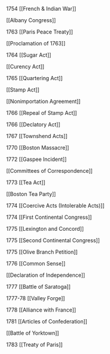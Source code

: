 1754 [[French & Indian War]]

  [[Albany Congress]]

1763 [[Paris Peace Treaty]]

  [[Proclamation of 1763]]

1764 [[Sugar Act]]

  [[Curency Act]]

1765 [[Quartering Act]]

  [[Stamp Act]]

  [[Nonimportation Agreement]]

1766 [[Repeal of Stamp Act]]

1766 [[Declatory Act]]

1767 [[Townshend Acts]]

1770 [[Boston Massacre]]

1772 [[Gaspee Incident]]

  [[Committees of Correspondence]]

1773 [[Tea Act]]

  [[Boston Tea Party]]

1774 [[Coercive Acts (Intolerable Acts)]]

1774 [[First Continental Congress]]

1775 [[Lexington and Concord]]

1775 [[Second Continental Congress]]

1775 [[Olive Branch Petition]]

1776 [[Common Sense]]

  [[Declaration of Independence]]

1777 [[Battle of Saratoga]]

1777-78 [[Valley Forge]]

1778 [[Alliance with France]]

1781 [[Articles of Confederation]]

  [[Battle of Yorktown]]

1783 [[Treaty of Paris]]
